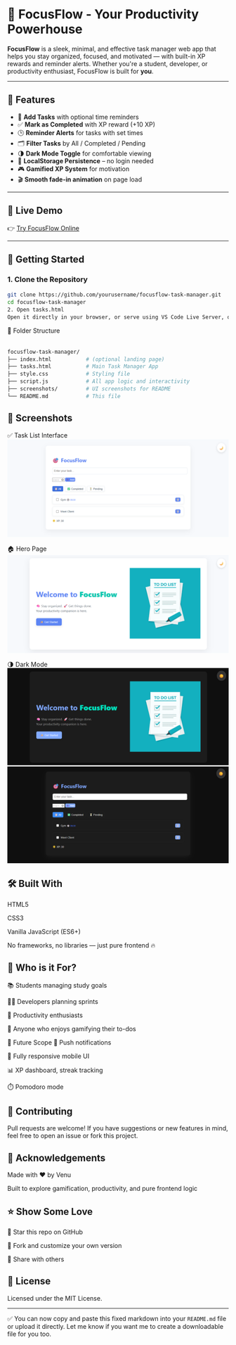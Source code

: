 # 🎯 FocusFlow - Your Productivity Powerhouse

**FocusFlow** is a sleek, minimal, and effective task manager web app that helps you stay organized, focused, and motivated — with built-in XP rewards and reminder alerts. Whether you're a student, developer, or productivity enthusiast, FocusFlow is built for **you**.

---

## 🌟 Features

- 📝 **Add Tasks** with optional time reminders  
- ✅ **Mark as Completed** with XP reward (+10 XP)  
- 🕒 **Reminder Alerts** for tasks with set times  
- 🗂️ **Filter Tasks** by All / Completed / Pending  
- 🌗 **Dark Mode Toggle** for comfortable viewing  
- 💾 **LocalStorage Persistence** – no login needed  
- 🎮 **Gamified XP System** for motivation  
- 🎬 **Smooth fade-in animation** on page load  

---

## 🔗 Live Demo

👉 [Try FocusFlow Online](https://github.com/Venuu07/focusflow-task-manager)

---

## 🚀 Getting Started

### 1. Clone the Repository

```bash
git clone https://github.com/yourusername/focusflow-task-manager.git
cd focusflow-task-manager
2. Open tasks.html
Open it directly in your browser, or serve using VS Code Live Server, or deploy on any static host like GitHub Pages, Netlify, or Vercel.
```

📁 Folder Structure

```bash

focusflow-task-manager/
├── index.html           # (optional landing page)
├── tasks.html           # Main Task Manager App
├── style.css            # Styling file
├── script.js            # All app logic and interactivity
├── screenshots/         # UI screenshots for README
└── README.md            # This file
```
## 📸 Screenshots

✅ Task List Interface
![Task List](screenshots/task-list.png)

🏠 Hero Page
![Hero page](screenshots/hero-page.png)

🌗 Dark Mode
![Dark Mode-Hero Page](screenshots/hero-page-dm.png)
![Dark Mode Task List](screenshots/task-list-dm.png)



## 🛠️ Built With
HTML5

CSS3

Vanilla JavaScript (ES6+)

No frameworks, no libraries — just pure frontend 🔥

## 👤 Who is it For?
📚 Students managing study goals

🧑‍💻 Developers planning sprints

🧠 Productivity enthusiasts

💪 Anyone who enjoys gamifying their to-dos

🔮 Future Scope
🔔 Push notifications

📱 Fully responsive mobile UI

📊 XP dashboard, streak tracking

⏱️ Pomodoro mode

## 🙌 Contributing
Pull requests are welcome!
If you have suggestions or new features in mind, feel free to open an issue or fork this project.

## 💖 Acknowledgements
Made with ❤️ by Venu

Built to explore gamification, productivity, and pure frontend logic

## ⭐ Show Some Love
🌟 Star this repo on GitHub

🔁 Fork and customize your own version

📢 Share with others

## 📄 License
Licensed under the MIT License.


---

✅ You can now copy and paste this fixed markdown into your `README.md` file or upload it directly. Let me know if you want me to create a downloadable file for you too.
